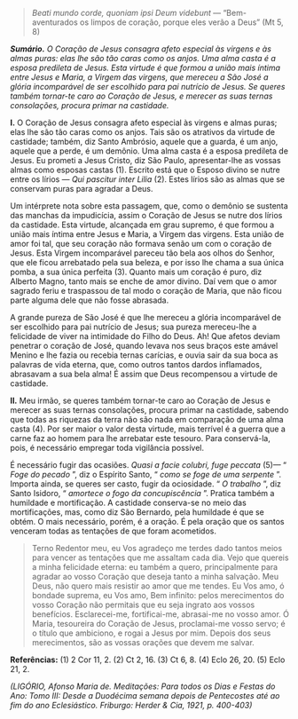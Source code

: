 > *Beati mundo corde, quoniam ipsi Deum videbunt* — “Bem-aventurados os limpos de coração, porque eles verão a Deus” (Mt 5, 8)

***Sumário.** O Coração de Jesus consagra afeto especial às virgens e às almas puras: elas lhe são tão caras como os anjos. Uma alma casta é a esposa predileta de Jesus. Esta virtude é que formou a união mais íntima entre Jesus e Maria, a Virgem das virgens, que mereceu a São José a glória incomparável de ser escolhido para pai nutrício de Jesus. Se queres também tornar-te caro ao Coração de Jesus, e merecer as suas ternas consolações, procura primar na castidade.*

**I.** O Coração de Jesus consagra afeto especial às virgens e almas puras; elas lhe são tão caras como os anjos. Tais são os atrativos da virtude de castidade; também, diz Santo Ambrósio, aquele que a guarda, é um anjo, aquele que a perde, é um demônio. Uma alma casta é a esposa predileta de Jesus. Eu prometi a Jesus Cristo, diz São Paulo, apresentar-lhe as vossas almas como esposas castas (1). Escrito está que o Esposo divino se nutre entre os lírios — *Qui pascitur inter Lilia* (2). Estes lírios são as almas que se conservam puras para agradar a Deus.

Um intérprete nota sobre esta passagem, que, como o demônio se sustenta das manchas da impudicícia, assim o Coração de Jesus se nutre dos lírios da castidade. Esta virtude, alcançada em grau supremo, é que formou a união mais íntima entre Jesus e Maria, a Virgem das virgens. Esta união de amor foi tal, que seu coração não formava senão um com o coração de Jesus. Esta Virgem incomparável pareceu tão bela aos olhos do Senhor, que ele ficou arrebatado pela sua beleza, e por isso lhe chama a sua única pomba, a sua única perfeita (3). Quanto mais um coração é puro, diz Alberto Magno, tanto mais se enche de amor divino. Daí vem que o amor sagrado feriu e traspassou de tal modo o coração de Maria, que não ficou parte alguma dele que não fosse abrasada.

A grande pureza de São José é que lhe mereceu a glória incomparável de ser escolhido para pai nutrício de Jesus; sua pureza mereceu-lhe a felicidade de viver na intimidade do Filho do Deus. Ah! Que afetos deviam penetrar o coração de José, quando levava nos seus braços este amável Menino e lhe fazia ou recebia ternas carícias, e ouvia sair da sua boca as palavras de vida eterna, que, como outros tantos dardos inflamados, abrasavam a sua bela alma! É assim que Deus recompensou a virtude de castidade.

**II.** Meu irmão, se queres também tornar-te caro ao Coração de Jesus e merecer as suas ternas consolações, procura primar na castidade, sabendo que todas as riquezas da terra não são nada em comparação de uma alma casta (4). Por ser maior o valor desta virtude, mais terrível é a guerra que a carne faz ao homem para lhe arrebatar este tesouro. Para conservá-la, pois, é necessário empregar toda vigilância possível.

É necessário fugir das ocasiões. *Quasi a facie colubri, fuge peccata* (5)— “ *Foge do pecado* ”, diz o Espírito Santo, “ *como se foge de uma serpente* ”. Importa ainda, se queres ser casto, fugir da ociosidade. “ *O trabalho* ”, diz Santo Isidoro, “ *amortece o fogo da concupiscência* ”. Pratica também a humildade e mortificação. A castidade conserva-se no meio das mortificações, mas, como diz São Bernardo, pela humildade é que se obtém. O mais necessário, porém, é a oração. É pela oração que os santos venceram todas as tentações de que foram acometidos.

> Terno Redentor meu, eu Vos agradeço me terdes dado tantos meios para vencer as tentações que me assaltam cada dia. Vejo que quereis a minha felicidade eterna: eu também a quero, principalmente para agradar ao vosso Coração que deseja tanto a minha salvação. Meu Deus, não quero mais resistir ao amor que me tendes. Eu Vos amo, ó bondade suprema, eu Vos amo, Bem infinito: pelos merecimentos do vosso Coração não permitais que eu seja ingrato aos vossos benefícios. Esclarecei-me, fortificai-me, abrasai-me no vosso amor. Ó Maria, tesoureira do Coração de Jesus, proclamai-me vosso servo; é o título que ambiciono, e rogai a Jesus por mim. Depois dos seus merecimentos, são as vossas orações que devem me salvar.

**Referências:** (1) 2 Cor 11, 2. (2) Ct 2, 16. (3) Ct 6, 8. (4) Eclo 26, 20. (5) Eclo 21, 2.

*(LIGÓRIO, Afonso Maria de. Meditações: Para todos os Dias e Festas do Ano: Tomo III: Desde a Duodécima semana depois de Pentecostes até ao fim do ano Eclesiástico. Friburgo: Herder & Cia, 1921, p. 400-403)*
